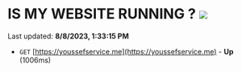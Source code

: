 # IS MY WEBSITE RUNNING ? [![](https://img.shields.io/static/v1?label=Sponsor&message=%E2%9D%A4&logo=GitHub&color=%23fe8e86)](https://github.com/sponsors/<username>)

Last updated: **8/8/2023, 1:33:15 PM**

- `GET` [https://youssefservice.me](https://youssefservice.me) - **Up** (1006ms)
